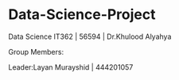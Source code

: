 # Data-Science-Project
Data Science IT362 | 56594 | Dr.Khulood Alyahya









Group Members:


Leader:Layan Murayshid | 444201057


